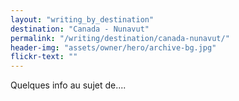 ```yaml
---
layout: "writing_by_destination"
destination: "Canada - Nunavut"
permalink: "/writing/destination/canada-nunavut/"
header-img: "assets/owner/hero/archive-bg.jpg"
flickr-text: ""
---
```


Quelques info au sujet de....